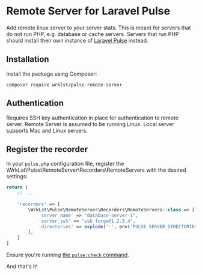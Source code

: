 # Remote Server for Laravel Pulse

Add remote linux server to your server stats. This is meant for servers that do not run PHP, e.g. database or cache servers. Servers that run PHP should install their own instance of [Laravel Pulse](https://pulse.laravel.com) instead.

## Installation

Install the package using Composer:

```shell
composer require wrklst/pulse-remote-server
```

## Authentication

Requires SSH key authentication in place for authentication to remote server.
Remote Server is assumed to be running Linux. Local server supports Mac and Linux servers.

## Register the recorder

In your `pulse.php` configuration file, register the \WrkLst\Pulse\RemoteServer\Recorders\RemoteServers with the desired settings:

```php
return [
    // ...
    
    'recorders' => [
        \WrkLst\Pulse\RemoteServer\Recorders\RemoteServers::class => [
            'server_name' => "database-server-1",
            'server_ssh' => "ssh forge@1.2.3.4",
            'directories' => explode(':', env('PULSE_SERVER_DIRECTORIES', '/')),
        ],
    ]
]
```

Ensure you're running [the `pulse:check` command](https://laravel.com/docs/10.x/pulse#capturing-entries).


And that's it! 
